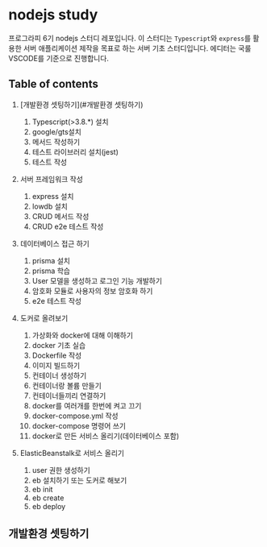 # nodejs study

프로그라피 6기 nodejs 스터디 레포입니다. 이 스터디는 `Typescript`와 `express`를 활용한 서버 애플리케이션 제작을 목표로 하는 서버 기초 스터디입니다. 에디터는 국룰 VSCODE를 기준으로 진행합니다.

## Table of contents

1. [개발환경 셋팅하기](#개발환경 셋팅하기)
   1. Typescript(>3.8.*) 설치
   2. google/gts설치
   3. 메서드 작성하기
   4. 테스트 라이브러리 설치(jest)
   5. 테스트 작성

2. 서버 프레임워크 작성
   1. express 설치
   2. lowdb 설치
   3. CRUD 메서드 작성
   4. CRUD e2e 테스트 작성

3. 데이터베이스 접근 하기
   1. prisma 설치
   2. prisma 학습
   3. User 모델을 생성하고 로그인 기능 개발하기
   4. 암호화 모듈로 사용자의 정보 암호화 하기
   5. e2e 테스트 작성

4. 도커로 올려보기
   1. 가상화와 docker에 대해 이해하기
   2. docker 기초 실습
   3. Dockerfile 작성
   4. 이미지 빌드하기
   5. 컨테이너 생성하기
   6. 컨테이너랑 볼륨 만들기
   7. 컨테이너들끼리 연결하기
   8. docker를 여러개를 한번에 켜고 끄기
   9. docker-compose.yml 작성
   10. docker-compose 명령어 쓰기
   11. docker로 만든 서비스 올리기(데이터베이스 포함)

5. ElasticBeanstalk로 서비스 올리기
   1. user 권한 생성하기
   2. eb 설치하기 또는 도커로 해보기
   3. eb init
   4. eb create
   5. eb deploy


## 개발환경 셋팅하기